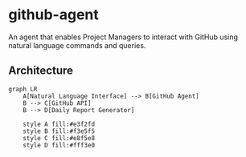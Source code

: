 # github-agent
An agent that enables Project Managers to interact with GitHub using natural language commands and queries.

## Architecture

```mermaid
graph LR
    A[Natural Language Interface] --> B[GitHub Agent]
    B --> C[GitHub API]
    B --> D[Daily Report Generator]
    
    style A fill:#e3f2fd
    style B fill:#f3e5f5
    style C fill:#e8f5e8
    style D fill:#fff3e0
```
